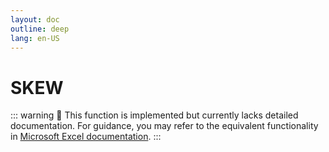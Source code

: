 ```yaml
---
layout: doc
outline: deep
lang: en-US
---
```


# SKEW

::: warning
🚧 This function is implemented but currently lacks detailed documentation. For guidance, you may refer to the equivalent functionality in [Microsoft Excel documentation](https://support.microsoft.com/en-us/office/excel-functions-by-category-5f91f4e9-7b42-46d2-9bd1-63f26a86c0eb).
:::